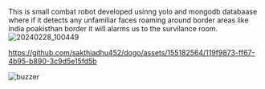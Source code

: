 This is small combat robot developed usinng yolo and mongodb databaase where if it detects any unfamiliar faces roaming around border areas like india poakisthan border it will alarms us to the survilance room.
![20240228_100449](https://github.com/sakthiadhu452/dogo/assets/155182564/c5250985-c215-4e77-9be4-4bcfcb8834e9)


https://github.com/sakthiadhu452/dogo/assets/155182564/119f9873-ff67-4b95-b890-3c9d5e15fd5b

![buzzer](https://github.com/sakthiadhu452/dogo/assets/155182564/4521b204-7746-407e-a67f-eaf462003438)
